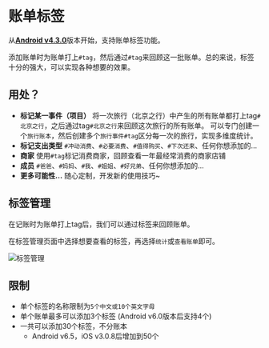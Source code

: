 # 账单标签

从[**Android v4.3.0**](https://www.coolapk.com/apk/kylec.me.lightbookkeeping)版本开始，支持账单标签功能。

添加账单时为账单打上`#tag`，然后通过`#tag`来回顾这一批账单。总的来说，标签十分的强大，可以实现各种想要的效果。

## 用处？

- **标记某一事件（项目）** 将一次旅行（北京之行）中产生的所有账单都打上tag`#北京之行`，之后通过tag`#北京之行`来回顾这次旅行的所有账单。 可以专门创建一个`旅行账本`，然后创建多个`旅行事件#tag`区分每一次的旅行，实现多维度统计。
- **标记支出类型** `#冲动消费`、`#必要消费`、`#值得购买`、`#下次还来`、任何你想添加的...
- **商家** 使用`#tag`标记消费商家，回顾查看一年最经常消费的商家店铺
- **成员** `#爸爸`、`#妈妈`、`#我`、`#姐姐`、`#好兄弟`、任何你想添加的...
- **更多可能性...** 随心定制，开发新的使用技巧~

## 标签管理

在记账时为账单打上tag后，我们可以通过标签来回顾账单。

在标签管理页面中选择想要查看的标签，再选择`统计`或`查看账单`即可。

![标签管理](https://z3.ax1x.com/2021/09/01/hBxBwQ.png)

## 限制

- 单个标签的名称限制为`5个中文或10个英文字母`
- 单个账单最多可以添加3个标签 (Android v6.0版本后支持4个)
- 一共可以添加30个标签，不分账本
  - Android v6.5，iOS v3.0.8后增加到50个

